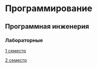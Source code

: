 # Программирование 
## Программная инженерия

### Лабораторные
[1 семестр](https://github.com/karillisa/Programming/tree/master/Semester-1)

[2 семестр](https://github.com/karillisa/Programming/tree/master/Semester-2)
